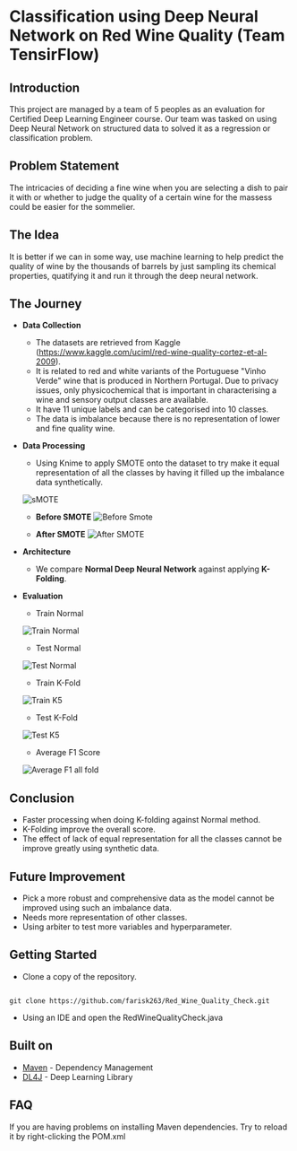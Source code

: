 
# Classification using Deep Neural Network on Red Wine Quality (Team TensirFlow)
## **Introduction**

This project are managed by a team of 5 peoples as an evaluation for Certified Deep Learning Engineer course. Our team was tasked on using Deep Neural Network on structured data to solved it as a regression or classification problem.

## **Problem Statement**
The intricacies of deciding a fine wine when you are selecting a dish to pair it with or whether to judge the quality of a certain wine for the massess could be easier for the sommelier. 

## **The Idea**
It is better if we can in some way, use machine learning to help predict the quality of wine by the thousands of barrels by just sampling its chemical properties, quatifying it and run it through the deep neural network.

## **The Journey**

- **Data Collection**
    - The datasets are retrieved from Kaggle (https://www.kaggle.com/uciml/red-wine-quality-cortez-et-al-2009).
    - It is related to red and white variants of the Portuguese "Vinho Verde" wine that is produced in Northern Portugal. Due to privacy issues,  only       physicochemical that is important in characterising a wine and sensory output classes are available.
    - It have 11 unique labels and can be categorised into 10 classes.
    - The data is imbalance because there is no representation of lower and fine quality wine.
    
    
    
- **Data Processing**
   - Using Knime to apply SMOTE onto the dataset to try make it equal representation of all the classes by having it filled up the imbalance data synthetically.
   
   ![sMOTE](https://user-images.githubusercontent.com/76154147/106477420-1bb2f980-64e3-11eb-8d03-8a8205aef607.jpg)
   
     - **Before SMOTE**
      ![Before Smote](https://user-images.githubusercontent.com/76154147/106477493-2e2d3300-64e3-11eb-8332-f769f17475a0.jpg)

     - **After SMOTE**
     ![After SMOTE](https://user-images.githubusercontent.com/76154147/106477682-5e74d180-64e3-11eb-8a9b-f586d6d9ecaf.jpg)

  
- **Architecture**
  - We compare **Normal Deep Neural Network** against applying **K-Folding**.  



- **Evaluation**

    - Train Normal
    
    ![Train Normal](https://user-images.githubusercontent.com/76154147/106476655-3d5fb100-64e2-11eb-9f94-e56fd49057c4.png)
    
    - Test Normal
    
    ![Test Normal](https://user-images.githubusercontent.com/76154147/106477025-aa734680-64e2-11eb-9db8-1cf0338202ed.png)


    - Train K-Fold
    
    ![Train K5](https://user-images.githubusercontent.com/76154147/106478080-d04d1b00-64e3-11eb-9fd3-a00490ef4008.png)

    
    - Test K-Fold
    
    ![Test K5](https://user-images.githubusercontent.com/76154147/106478105-d93dec80-64e3-11eb-9b7a-c2ca0e1da0bf.png)

    
    - Average F1 Score 
    
    ![Average F1 all fold](https://user-images.githubusercontent.com/76154147/106478132-dfcc6400-64e3-11eb-9851-075f3de28b0b.png)
    
    
## **Conclusion**
  - Faster processing when doing K-folding against Normal method.
  - K-Folding improve the overall score.
  - The effect of lack of equal representation for all the classes cannot be improve greatly using synthetic data. 

    
## **Future Improvement**
  - Pick a more robust and comprehensive data as the model cannot be improved using such an imbalance data.
  - Needs more representation of other classes.
  - Using arbiter to test more variables and hyperparameter.



## Getting Started 

- Clone a copy of the repository. 

```

git clone https://github.com/farisk263/Red_Wine_Quality_Check.git

```
- Using an IDE and open the RedWineQualityCheck.java




## Built on

* [Maven](https://maven.apache.org/) - Dependency Management
* [DL4J](https://deeplearning4j.org/) - Deep Learning Library


## FAQ 

If you are having problems on installing Maven dependencies. Try to reload it by right-clicking the POM.xml


